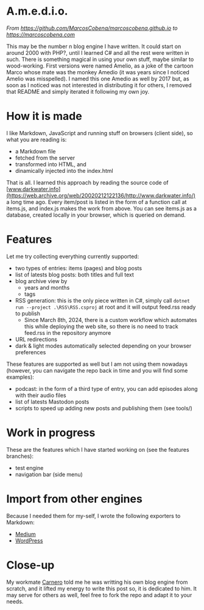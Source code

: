 # A.m.e.d.i.o.

*From <https://github.com/MarcosCobena/marcoscobena.github.io> to <https://marcoscobena.com>*

This may be the number n blog engine I have written. It could start on around 2000 with PHP?, until I learned C# and all the rest were written in such. There is something magical in using your own stuff, maybe similar to wood-working. First versions were named Amelio, as a joke of the cartoon Marco whose mate was the monkey Amedio (it was years since I noticed Amelio was misspelled). I named this one Amedio as well by 2017 but, as soon as I noticed was not interested in distributing it for others, I removed that README and simply iterated it following my own joy.

# How it is made

I like Markdown, JavaScript and running stuff on browsers (client side), so what you are reading is:
- a Markdown file
- fetched from the server
- transformed into HTML, and
- dinamically injected into the index.html

That is all. I learned this approach by reading the source code of [www.darkwater.info](https://web.archive.org/web/20020212122136/http://www.darkwater.info/) a long time ago. Every item/post is listed in the form of a function call at items.js, and index.js makes the work from above. You can see items.js as a database, created locally in your browser, which is queried on demand.

# Features

Let me try collecting everything currently supported:
- two types of entries: items (pages) and blog posts
- list of latests blog posts: both titles and full text
- blog archive view by
    - years and months
    - tags
- RSS generation: this is the only piece written in C#, simply call `dotnet run --project .\RSS\RSS.csproj` at root and it will output feed.rss ready to publish
    - Since March 8th, 2024, there is a custom workflow which automates this while deploying the web site, so there is no need to track feed.rss in the repository anymore
- URL redirections
- dark & light modes automatically selected depending on your browser preferences

These features are supported as well but I am not using them nowadays (however, you can navigate the repo back in time and you will find some examples):
- podcast: in the form of a third type of entry, you can add episodes along with their audio files
- list of latests Mastodon posts
- scripts to speed up adding new posts and publishing them (see tools/)

# Work in progress

These are the features which I have started working on (see the features branches):
- test engine
- navigation bar (side menu)

# Import from other engines

Because I needed them for my-self, I wrote the following exporters to Markdown:
- [Medium](https://github.com/MarcosCobena/MediumExportToMarkdown)
- [WordPress](https://github.com/MarcosCobena/WordPressExportToMarkdown)

# Close-up

My workmate [Carnero](https://carnero.net) told me he was writting his own blog engine from scratch, and it lifted my energy to write this post so, it is dedicated to him. It may serve for others as well, feel free to fork the repo and adapt it to your needs.
